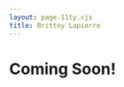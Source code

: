 ```yaml
---
layout: page.11ty.cjs
title: Brittny Lapierre
---
```


# Coming Soon!

<section>
  <div>
  <div style="padding-bottom:56.25%; position:relative; display:block; width: 100%">
    <my-element></my-element>
  </div>
</section>
